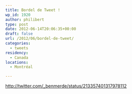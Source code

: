 ```yaml
---
title: Bordel de Tweet !
wp_id: 1920
author: philibert
type: post
date: 2012-06-14T20:06:35+00:00
draft: false
url: /2012/06/bordel-de-tweet/
categories:
  - tweets
residency:
  - Canada
locations:
  - Montréal

---
```

http://twitter.com/_benmerde/status/213357401317978112